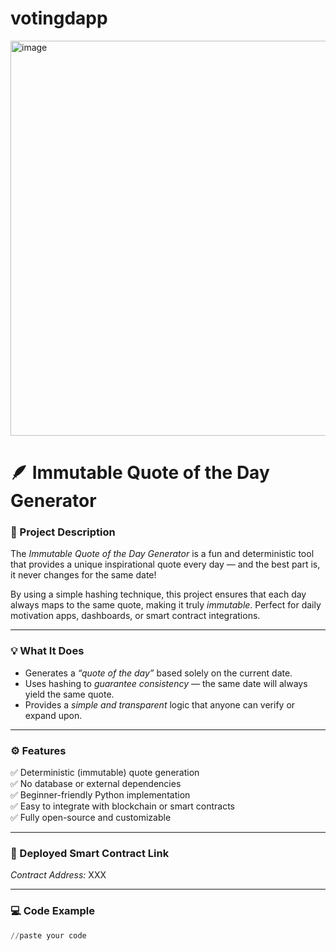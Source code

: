 # votingdapp
<img width="1022" height="632" alt="image" src="https://github.com/user-attachments/assets/d524e763-ae78-4c7b-93dc-09dd949a1c63" />

# 🪶 Immutable Quote of the Day Generator

### 🌟 Project Description
The *Immutable Quote of the Day Generator* is a fun and deterministic tool that provides a unique inspirational quote every day — and the best part is, it never changes for the same date!  

By using a simple hashing technique, this project ensures that each day always maps to the same quote, making it truly *immutable*. Perfect for daily motivation apps, dashboards, or smart contract integrations.

---

### 💡 What It Does
- Generates a *“quote of the day”* based solely on the current date.
- Uses hashing to *guarantee consistency* — the same date will always yield the same quote.
- Provides a *simple and transparent* logic that anyone can verify or expand upon.

---

### ⚙ Features
✅ Deterministic (immutable) quote generation  
✅ No database or external dependencies  
✅ Beginner-friendly Python implementation  
✅ Easy to integrate with blockchain or smart contracts  
✅ Fully open-source and customizable  

---

### 🔗 Deployed Smart Contract Link
*Contract Address:* XXX

---

### 💻 Code Example
```python
//paste your code

